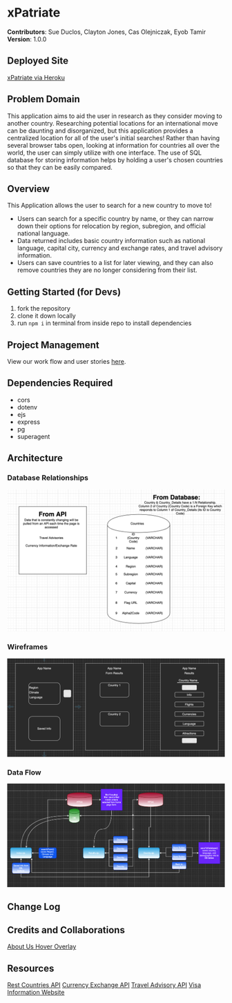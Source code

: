 # xPatriate

**Contributors**: Sue Duclos, Clayton Jones, Cas Olejniczak, Eyob Tamir
**Version**: 1.0.0

## Deployed Site
[xPatriate via Heroku](https://xpatriate.herokuapp.com/)

## Problem Domain
This application aims to aid the user in research as they consider moving to another country. Researching potential locations for an international move can be daunting and disorganized, but this application provides a centralized location for all of the user's initial searches! Rather than having several browser tabs open, looking at information for countries all over the world, the user can simply utilize with one interface. The use of SQL database for storing information helps by holding a user's chosen countries so that they can be easily compared.

## Overview
This Application allows the user to search for a new country to move to! 
* Users can search for a specific country by name, or they can narrow down their options for relocation by region, subregion, and official national language.
* Data returned includes basic country information such as national language, capital city, currency and exchange rates, and travel advisory information.
* Users can save countries to a list for later viewing, and they can also remove countries they are no longer considering from their list.

## Getting Started (for Devs)
1.  fork the repository
2.  clone it down locally
3.  run `npm i` in terminal from inside repo to install dependencies

## Project Management
View our work flow and user stories [here](https://trello.com/b/tkq8DAxK/get-outta-here).

## Dependencies Required
* cors
* dotenv
* ejs
* express
* pg
* superagent

## Architecture
### Database Relationships
![Database Relationships](public/assets/database.png)
### Wireframes
![WireFrame](public/assets/wireframe.png)
### Data Flow
![Data Flow](public/assets/dataflow.png)

## Change Log
<!-- -->

## Credits and Collaborations
[About Us Hover Overlay](https://www.w3schools.com/howto/tryit.asp?filename=tryhow_css_image_overlay_fade)


## Resources
[Rest Countries API](https://restcountries.eu/)
[Currency Exchange API](https://www.exchangerate-api.com/)
[Travel Advisory API](https://rapidapi.com/nh2000/api/travel-advisory)
[Visa Information Website](https://visadb.io/)
